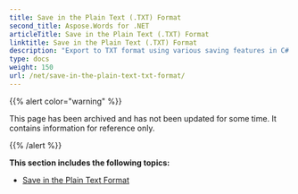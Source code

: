 ```yaml
---
title: Save in the Plain Text (.TXT) Format
second_title: Aspose.Words for .NET
articleTitle: Save in the Plain Text (.TXT) Format
linktitle: Save in the Plain Text (.TXT) Format
description: "Export to TXT format using various saving features in C#."
type: docs
weight: 150
url: /net/save-in-the-plain-text-txt-format/
---
```


{{% alert color="warning" %}}

This page has been archived and has not been updated for some time. It contains information for reference only.

{{% /alert %}}

**This section includes the following topics:** 

- [Save in the Plain Text Format](/words/net/save-in-the-plain-text-format/)
